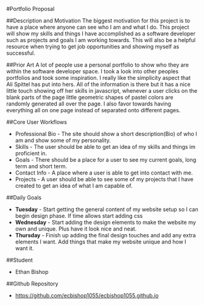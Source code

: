 #Portfolio Proposal

##Description and Motivation
The biggest motivation for this project is to have a place where anyone can see who I am and what I do. This project will show my skills and things I have accomplished as a software developer such as projects and goals I am working towards. This will also be a helpful resource when trying to get job opportunities and showing myself as successful.

##Prior Art
A lot of people use a personal portfolio to show who they are within the software developer space. I took a look into other peoples portfolios and took some inspiration. I really like the simplicity aspect that Ali Spittel has put into hers. All of the information is there but it has a nice little touch showing off her skills in javascript, whenever a user clicks on the blank parts of the page little geometric shapes of pastel colors are randomly generated all over the page. I also favor towards having everything all on one page instead of separated onto different pages. 

##Core User Workflows
* Professional Bio - The site should show a short description(Bio) of who I am and show some of my personality.
* Skills - The user should be able to get an idea of my skills and things im proficient in.
* Goals - There should be a place for a user to see my current goals, long term and short term.
* Contact Info - A place where a user is able to get into contact with me.
* Projects - A user should be able to see some of my projects that I have created to get an idea of what I am capable of.

##Daily Goals
* **Tuesday** - Start getting the general content of my website setup so I can begin design phase. If time allows start adding css
* **Wednesday** - Start adding the design elements to make the website my own and unique. Plus have it look nice and neat.
* **Thursday** - Finish up adding the final design touches and add any extra elements I want. Add things that make my website unique and how I want it.

##Student
* Ethan Bishop

##Github Repository
* https://github.com/ecbishop1055/ecbishop1055.github.io 
